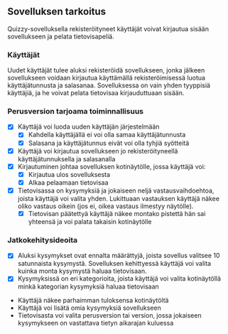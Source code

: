## Sovelluksen tarkoitus
Quizzy-sovelluksella rekisteröityneet käyttäjät voivat kirjautua sisään sovellukseen ja pelata tietovisapeliä.

### Käyttäjät
Uudet käyttäjät tulee aluksi rekisteröidä sovellukseen, jonka jälkeen sovellukseen voidaan kirjautua käyttämällä rekisteröimisessä luotua käyttäjätunnusta ja salasanaa. Sovelluksessa on vain yhden tyyppisiä käyttäjiä, ja he voivat pelata tietovisaa kirjauduttuaan sisään.

### Perusversion tarjoama toiminnallisuus
- [x] Käyttäjä voi luoda uuden käyttäjän järjestelmään
  - [x] Kahdella käyttäjällä ei voi olla samaa käyttäjätunnusta
  - [x] Salasana ja käyttäjätunnus eivät voi olla tyhjiä syötteitä
- [x] Käyttäjä voi kirjautua sovellukseen jo rekisteröityneellä käyttäjätunnuksella ja salasanalla
- [x] Kirjautuminen johtaa sovelluksen kotinäytölle, jossa käyttäjä voi:
  - [x] Kirjautua ulos sovelluksesta
  - [x] Alkaa pelaamaan tietovisaa
- [x] Tietovisassa on kysymyksiä ja jokaiseen neljä vastausvaihdoehtoa, joista käyttäjä voi valita yhden. Lukittuaan vastauksen käyttäjä näkee oliko vastaus oikein (jos ei, oikea vastaus ilmestyy näytölle).
  - [x] Tietovisan päätettyä käyttäjä näkee montako pistettä hän sai yhteensä ja voi palata takaisin kotinäytölle

### Jatkokehitysideoita
- [x] Aluksi kysymykset ovat ennalta määrättyjä, joista sovellus valitsee 10 satunnaista kysymystä. Sovelluksen kehittyessä käyttäjä voi valita kuinka monta kysymystä haluaa tietovisaan.
- [x] Kysymyksissä on eri kategorioita, joista käyttäjä voi valita kotinäytöllä minkä kategorian kysymyksiä haluaa tietovisaan
- Käyttäjä näkee parhaimman tuloksensa kotinäytöltä
- Käyttäjä voi lisätä omia kysymyksiä sovellukseen
- Tietovisasta voi valita perusversion tai version, jossa jokaiseen kysymykseen on vastattava tietyn aikarajan kuluessa
